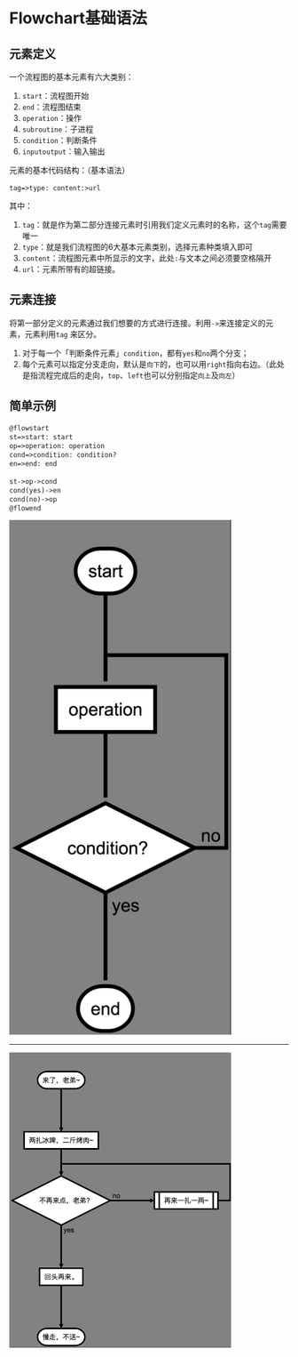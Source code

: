 # Flowchart基础语法
## 元素定义
一个流程图的基本元素有六大类别：

 1. `start`：流程图开始
 2. `end`：流程图结束
 3. `operation`：操作
 4. `subroutine`：子进程
 5. `condition`：判断条件
 6. `inputoutput`：输入输出

元素的基本代码结构：（基本语法）
```
tag=>type: content:>url
```
其中：

 1. `tag`：就是作为第二部分连接元素时引用我们定义元素时的名称，这个`tag`需要唯一
 2. `type`：就是我们流程图的6大基本元素类别，选择元素种类填入即可
 3. `content`：流程图元素中所显示的文字，此处`:`与文本之间必须要空格隔开
 4. `url`：元素所带有的超链接。

## 元素连接
将第一部分定义的元素通过我们想要的方式进行连接。利用`->`来连接定义的元素，元素利用`tag`
来区分。

 1. 对于每一个「判断条件元素」`condition`，都有`yes`和`no`两个分支；
 2. 每个元素可以指定分支走向，默认是`向下`的，也可以用`right`指向右边。（此处是指流程完成后的走向，`top`、`left`也可以分别指定`向上`及`向左`）
 
## 简单示例
```
@flowstart
st=>start: start
op=>operation: operation
cond=>condition: condition?
en=>end: end

st->op->cond
cond(yes)->en
cond(no)->op
@flowend
```
<img src="../imgs/flowchart_img1.png" width="400" />

---
<img src="../imgs/flowchart_img2.png" width="400" />
